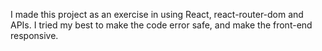 I made this project as an exercise in using React, react-router-dom and APIs.
I tried my best to make the code error safe, and make the front-end responsive.